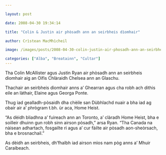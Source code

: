 ```yaml
---

layout: post

date: 2008-04-30 19:34:14

title: "Colin & Justin air phòsadh ann an seirbheis dìomhair"

author: Crìstean MacMhìcheil

image: /images/posts/2008-04-30-colin-justin-air-phosadh-ann-an-seirbheis-diomhair.webp

categories: ["Alba", "Breatainn", "Cultar"]
---
```


Tha Colin McAllister agus Justin Ryan air phòsadh ann an seirbheis dìomhair aig an Oifis Chlàraidh Chelsea ann an Glaschu.

Thachair an seirbheis dìomhair anns a’ Ghearran agus cha robh ach dithis eile an làthair, Elaine agus Georga Ponte.

Thug iad gealladh-pòsaidh dha chèile san Dùbhlachd nuair a bha iad ag obair air a’ phrògram t.bh. ùr aca, Home Heist.

“As dèidh bliadhna a’ fuireach ann an Toronto, a’ clàradh Home Heist, bha e soilleir dhuinn gun robh sinn airson pòsadh,” arsa Ryan. “Tha Canada na nàisean adhartach, fosgailte ri agus a’ cur fàilte air pòsadh aon-sheòrsach, bha e brosnachail.”

As dèidh an seirbheis, dh’fhalbh iad airson mìos nam pòg anns a’ Mhuir Caraibeach.
